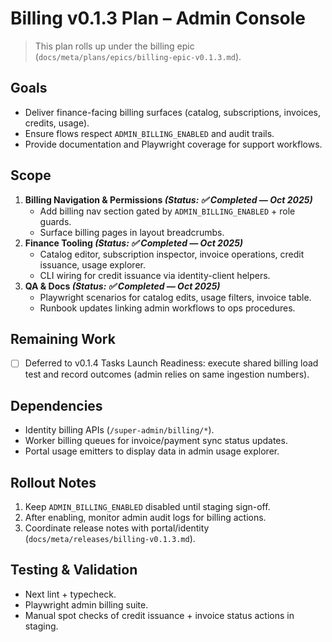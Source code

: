 # Billing v0.1.3 Plan – Admin Console

> This plan rolls up under the billing epic (`docs/meta/plans/epics/billing-epic-v0.1.3.md`).

## Goals
- Deliver finance-facing billing surfaces (catalog, subscriptions, invoices, credits, usage).
- Ensure flows respect `ADMIN_BILLING_ENABLED` and audit trails.
- Provide documentation and Playwright coverage for support workflows.

## Scope
1. **Billing Navigation & Permissions *(Status: ✅ Completed — Oct 2025)***
   - Add billing nav section gated by `ADMIN_BILLING_ENABLED` + role guards.
   - Surface billing pages in layout breadcrumbs.
2. **Finance Tooling *(Status: ✅ Completed — Oct 2025)***
   - Catalog editor, subscription inspector, invoice operations, credit issuance, usage explorer.
   - CLI wiring for credit issuance via identity-client helpers.
3. **QA & Docs *(Status: ✅ Completed — Oct 2025)***
   - Playwright scenarios for catalog edits, usage filters, invoice table.
   - Runbook updates linking admin workflows to ops procedures.

## Remaining Work
- [ ] Deferred to v0.1.4 Tasks Launch Readiness: execute shared billing load test and record outcomes (admin relies on same ingestion numbers).

## Dependencies
- Identity billing APIs (`/super-admin/billing/*`).
- Worker billing queues for invoice/payment sync status updates.
- Portal usage emitters to display data in admin usage explorer.

## Rollout Notes
1. Keep `ADMIN_BILLING_ENABLED` disabled until staging sign-off.
2. After enabling, monitor admin audit logs for billing actions.
3. Coordinate release notes with portal/identity (`docs/meta/releases/billing-v0.1.3.md`).

## Testing & Validation
- Next lint + typecheck.
- Playwright admin billing suite.
- Manual spot checks of credit issuance + invoice status actions in staging.
